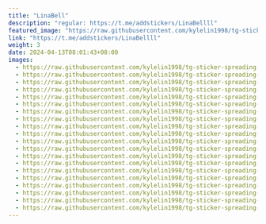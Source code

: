```yaml
---
title: "LinaBell"
description: "regular: https://t.me/addstickers/LinaBellll"
featured_image: "https://raw.githubusercontent.com/kylelin1998/tg-sticker-spreading-worldwide-images/main/img/45c5624b-601c-4f9c-ba24-86bc997488ce.jpg"
link: "https://t.me/addstickers/LinaBellll"
weight: 3
date: 2024-04-13T08:01:43+08:00
images:
  - https://raw.githubusercontent.com/kylelin1998/tg-sticker-spreading-worldwide-images/main/img/45c5624b-601c-4f9c-ba24-86bc997488ce.jpg
  - https://raw.githubusercontent.com/kylelin1998/tg-sticker-spreading-worldwide-images/main/img/44c9bd55-8a98-4b1f-9e6e-d1e5f3d65a43.jpg
  - https://raw.githubusercontent.com/kylelin1998/tg-sticker-spreading-worldwide-images/main/img/709abe65-13be-44fc-aa09-900e7f0cc774.jpg
  - https://raw.githubusercontent.com/kylelin1998/tg-sticker-spreading-worldwide-images/main/img/b542ef7d-0ffa-4c40-8b04-45c41f2f37e3.jpg
  - https://raw.githubusercontent.com/kylelin1998/tg-sticker-spreading-worldwide-images/main/img/435a9581-8759-49ff-abf8-6457ca4a744a.jpg
  - https://raw.githubusercontent.com/kylelin1998/tg-sticker-spreading-worldwide-images/main/img/4d940864-7c63-4bec-94c6-f153f4f98942.jpg
  - https://raw.githubusercontent.com/kylelin1998/tg-sticker-spreading-worldwide-images/main/img/c21d78c5-5cc5-4d51-96b0-628d91eaa5a0.jpg
  - https://raw.githubusercontent.com/kylelin1998/tg-sticker-spreading-worldwide-images/main/img/14cf341c-e69e-4c7e-b7d7-d7be6a1a897c.jpg
  - https://raw.githubusercontent.com/kylelin1998/tg-sticker-spreading-worldwide-images/main/img/5ccc9545-e451-4400-a684-3fe18a2142d4.jpg
  - https://raw.githubusercontent.com/kylelin1998/tg-sticker-spreading-worldwide-images/main/img/5b4893b0-64e2-4dda-bbe2-b0d10ba0c459.jpg
  - https://raw.githubusercontent.com/kylelin1998/tg-sticker-spreading-worldwide-images/main/img/7bfb4af1-54b2-4a0c-bb05-d59972eddddd.jpg
  - https://raw.githubusercontent.com/kylelin1998/tg-sticker-spreading-worldwide-images/main/img/90120f08-38b0-4b9c-8d5d-e2c30de59a44.jpg
  - https://raw.githubusercontent.com/kylelin1998/tg-sticker-spreading-worldwide-images/main/img/2a6d6e84-a69d-40c4-b029-569d41d47dee.jpg
  - https://raw.githubusercontent.com/kylelin1998/tg-sticker-spreading-worldwide-images/main/img/da27861b-cecb-459e-a196-59aff6bdbd9a.jpg
  - https://raw.githubusercontent.com/kylelin1998/tg-sticker-spreading-worldwide-images/main/img/ccc3a4a7-d095-4563-910c-fafbe32d28c4.jpg
  - https://raw.githubusercontent.com/kylelin1998/tg-sticker-spreading-worldwide-images/main/img/3992c434-dd0e-4be9-a0b7-b5ca6146241d.jpg
  - https://raw.githubusercontent.com/kylelin1998/tg-sticker-spreading-worldwide-images/main/img/8c9c9971-7279-425e-909c-c75509615ef8.jpg
  - https://raw.githubusercontent.com/kylelin1998/tg-sticker-spreading-worldwide-images/main/img/48413bfb-7543-4662-b62a-6a7e786b2001.jpg
  - https://raw.githubusercontent.com/kylelin1998/tg-sticker-spreading-worldwide-images/main/img/0e9100d9-864b-4e68-9a75-e3adc951e32e.jpg
  - https://raw.githubusercontent.com/kylelin1998/tg-sticker-spreading-worldwide-images/main/img/9fb23143-3136-41f4-af19-063e1a12f724.jpg
---
```


